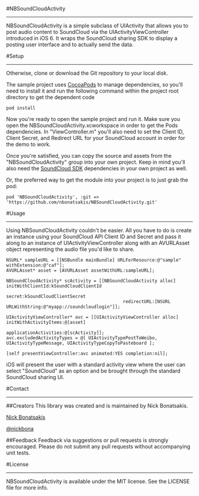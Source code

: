 #NBSoundCloudActivity
***
NBSoundCloudActivity is a simple subclass of UIActivity that allows you to post audio content to SoundCloud via the UIActivityViewController introduced in iOS 6. It wraps the SoundCloud sharing SDK to display a posting user interface and to actually send the data.

#Setup
***
Otherwise, clone or download the Git repository to your local disk.

The sample project uses [CocoaPods](http://www.cocoapods.org) to manage dependencies, so you'll need to install it and run the following command within the project root directory to get the dependent code

	pod install

Now you're ready to open the sample project and run it. Make sure you open the NBSoundCloudActivity.xcworkspace in order to get the Pods dependencies. In "ViewController.m" you'll also need to set the Client ID, Client Secret, and Redirect URL for your SoundCloud account in order for the demo to work. 

Once you're satisfied, you can copy the source and assets from the "NBSoundCloudActivity" group into your own project. Keep in mind you'll also need the [SoundCloud SDK](https://github.com/soundcloud/CocoaSoundCloudAPI) dependencies in your own project as well.

Or, the preferred way to get the module into your project is to just grab the pod:

    pod 'NBSoundCloudActivity', :git => 'https://github.com/nbonatsakis/NBSoundCloudActivity.git'

#Usage
***
Using NBSoundCloudActivity couldn't be easier. All you have to do is create an instance using your SoundCloud API Client ID and Secret and pass it along to an instance of UIActivityViewController along with an AVURLAsset object representing the audio file you'd like to share. 

    NSURL* sampleURL = [[NSBundle mainBundle] URLForResource:@"sample" withExtension:@"caf"];
    AVURLAsset* asset = [AVURLAsset assetWithURL:sampleURL];
    
    NBSoundCloudActivity* scActivity = [[NBSoundCloudActivity alloc] initWithClientId:kSoundCloudClientId
    											secret:kSoundCloudClientSecret 
    											redirectURL:[NSURL URLWithString:@"myapp://soundcloudlogin"]];
    
    UIActivityViewController* avc = [[UIActivityViewController alloc] initWithActivityItems:@[asset]
                                                                      applicationActivities:@[scActivity]];
    avc.excludedActivityTypes = @[ UIActivityTypePostToWeibo, UIActivityTypeMessage, UIActivityTypeCopyToPasteboard ];
    
    [self presentViewController:avc animated:YES completion:nil];

iOS will present the user with a standard activity view where the user can select "SoundCloud" as an option and be brought through the standard SoundCloud sharing UI. 

#Contact
***
##Creators
This library was created and is maintained by Nick Bonatsakis.

[Nick Bonatsakis](http://nickbona.com)

[@nickbona](http://twitter.com/nickbona)

##Feedback
Feedback via suggestions or pull requests is strongly encouraged. Please do not submit any pull requests without accompanying unit tests. 

#License
***
NBSoundCloudActivity is available under the MIT license. See the LICENSE file for more info.